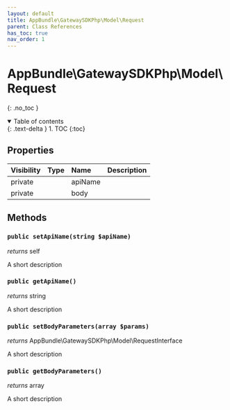 ```yaml
---
layout: default
title: AppBundle\GatewaySDKPhp\Model\Request
parent: Class References
has_toc: true
nav_order: 1
---
```


# AppBundle\GatewaySDKPhp\Model\Request
{: .no_toc }

<details open markdown="block">
  <summary>
    Table of contents
  </summary>
  {: .text-delta }
1. TOC
{:toc}
</details>

## Properties

| Visibility | Type | Name | Description |
| :--- | :--- | :--- | :--- |
| private |  | apiName |  |
| private |  | body |  |


## Methods

### `public setApiName(string $apiName)`

*returns* self

A short description

### `public getApiName()`

*returns* string

A short description

### `public setBodyParameters(array $params)`

*returns* AppBundle\GatewaySDKPhp\Model\RequestInterface

A short description

### `public getBodyParameters()`

*returns* array

A short description

